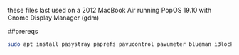 these files last used on a 2012 MacBook Air running PopOS 19.10 with Gnome Display Manager (gdm)

##prereqs

```bash
sudo apt install pasystray paprefs pavucontrol pavumeter blueman i3lock i3status
```
